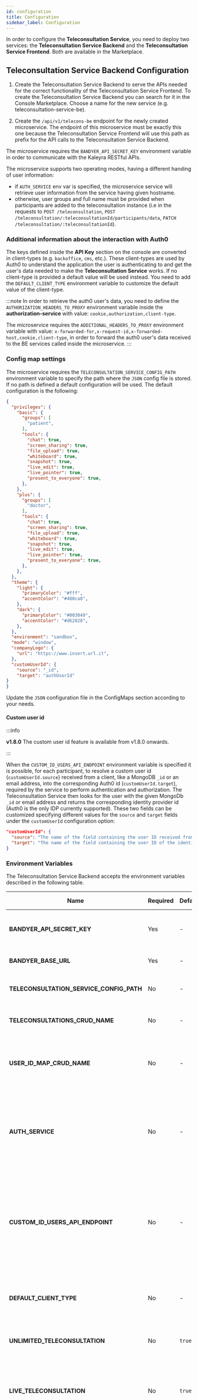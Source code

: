 ```yaml
---
id: configuration
title: Configuration
sidebar_label: Configuration
---
```


<!--
WARNING: this file was automatically generated by Mia-Platform Doc Aggregator.
DO NOT MODIFY IT BY HAND.
Instead, modify the source file and run the aggregator to regenerate this file.
-->

In order to configure the **Teleconsultation Service**, you need to deploy two services: the **Teleconsultation Service Backend** and the **Teleconsultation Service Frontend**.
Both are available in the Marketplace.

## Teleconsultation Service Backend Configuration

1. Create the Teleconsultation Service Backend to serve the APIs needed for the correct functionality of the Teleconsultation Service Frontend. To create the Teleconsultation Service Backend you can search for it in the Console Marketplace. Choose a name for the new service (e.g. teleconsultation-service-be).

2. Create the `/api/v1/telecons-be` endpoint for the newly created microservice. The endpoint of this microservice must be exactly this one because the Teleconsultation Service Frontend will use this path as prefix for the API calls to the Teleconsultation Service Backend.

The microservice requires the `BANDYER_API_SECRET_KEY` environment variable in order to communicate with the Kaleyra RESTful APIs.

The microservice supports two operating modes, having a different handing of user information:
- if `AUTH_SERVICE` env var is specified, the microservice service will retrieve user information from the service having given hostname.
- otherwise, user groups and full name must be provided when participants are added to the teleconsultation instance (i.e in the requests to `POST /teleconsultation`, `POST /teleconsultation/:teleconsultationId/participants/data`, `PATCH /teleconsultation/:teleconsultationId`).

### Additional information about the interaction with Auth0 

The keys defined inside the **API Key** section on the console are converted in client-types (e.g. `backoffice`, `cms`, etc.). These client-types are used by Auth0 to understand the application the user is authenticating to and get the user's data needed to make the **Teleconsultation Service** works.
If no client-type is provided a default value will be used instead.
You need to add the `DEFAULT_CLIENT_TYPE` environment variable to customize the default value of the client-type.

:::note
In order to retrieve the auth0 user's data, you need to define the `AUTHORIZATION_HEADERS_TO_PROXY` environment variable inside the **authorization-service** with value: `cookie,authorization,client-type`.

The microservice requires the `ADDITIONAL_HEADERS_TO_PROXY` environment variable with value: `x-forwarded-for,x-request-id,x-forwarded-host,cookie,client-type`, in order to forward the auth0 user's data received to the BE services called inside the microservice.
:::

### Config map settings 
The microservice requires the `TELECONSULTATION_SERVICE_CONFIG_PATH`  environment variable to specify the path where the  `JSON` config file is stored.
If no path is defined a default configuration will be used. 
The default configuration is the following:

```json
{
  "privileges": {
    "basic": {
      "groups": [
        "patient",
      ],
      "tools": {
        "chat": true,
        "screen_sharing": true,
        "file_upload": true,
        "whiteboard": true,
        "snapshot": true,
        "live_edit": true,
        "live_pointer": true,
        "present_to_everyone": true,
      },
    },
    "plus": {
      "groups": [
        "doctor",
      ],
      "tools": {
        "chat": true,
        "screen_sharing": true,
        "file_upload": true,
        "whiteboard": true,
        "snapshot": true,
        "live_edit": true,
        "live_pointer": true,
        "present_to_everyone": true,
      },
    },
  },
  "theme": {
    "light": {
      "primaryColor": "#fff",
      "accentColor": "#480ca8",
    },
    "dark": {
      "primaryColor": "#003049",
      "accentColor": "#d62828",
    },
  },
  "environment": "sandbox",
  "mode": "window",
  "companyLogo": {
    "url": "https://www.insert.url.it",
  },
  "customUserId": {
    "source": "_id",
    "target": "authUserId"
}
}
```

Update the `JSON` configuration file in the ConfigMaps section according to your needs.

#### Custom user id

:::info

**v1.8.0** The custom user id feature is available from v1.8.0 onwards.

:::

When the `CUSTOM_ID_USERS_API_ENDPOINT` environment variable is specified it is possible, for each participant, to resolve a custom user id (`customUserId.source`) received from a client, like a MongoDB `_id` or an email address, into the corresponding Auth0 id (`customUserId.target`), required by the service to perform authentication and authorization.
The Teleconsultation Service then looks for the user with the given MongoDb `_id` or email address and returns the corresponding identity provider id (Auth0 is the only IDP currently supported).
These two fields can be customized specifying different values for the `source` and `target` fields under the `customUserId` configuration option:

```json
"customUserId": {
  "source": "The name of the field containing the user ID received from a client, like a MongoDB `_id` or email address",
  "target": "The name of the field containing the user ID of the identity provider, like Auth0 `sub`"
}
```



### Environment Variables

The Teleconsultation Service Backend accepts the environment variables described in the following table.

| Name                                     | Required | Default | Minimum version | Description                                                                                                                                                                                                |
|------------------------------------------|----------|---------|-----------------|------------------------------------------------------------------------------------------------------------------------------------------------------------------------------------------------------------|
| **BANDYER_API_SECRET_KEY**               | Yes      | -       | 1.0.0           | API Secret Key to use in order to communicate with Kaleyra's APIs.                                                                                                                                         |
| **BANDYER_BASE_URL**                     | Yes      | -       | 1.0.0           | Name of the Kaleyra API endpoint.                                                                                                                                                                          |
| **TELECONSULTATION_SERVICE_CONFIG_PATH** | No       | -       | 1.0.0           | Full path of the updated file defined in the [previous section][environment-variables].                                                                                                                    |
| **TELECONSULTATIONS_CRUD_NAME**          | No       | -       | 1.0.0           | Name of the endpoint of the CRUD with all the teleconsultations.                                                                                                                                           |
| **USER_ID_MAP_CRUD_NAME**                | No       | -       | 1.0.0           | Name of the endpoint of the CRUD with all the user_ids (e.g. receivedUserId, bandyerId), for each user.                                                                                                    |
| **AUTH_SERVICE**                         | No       | -       | 1.0.0           | Name of the authentication service; if not provided, the operating mode without auth0 dependency is used (see [Teleconsultation Service Backend Configuration][configuration]).                            |
| **CUSTOM_ID_USERS_API_ENDPOINT**         | No       | -       | 1.8.0           | The url of the API used to retrieve the Auth0 users id from the given custom user id (e.g. http://user-manager-service/users/ or http://crud-service/users/). It works only with **AUTH_SERVICE** defined. |
| **DEFAULT_CLIENT_TYPE**                  | No       | -       | 1.0.0           | Name of the application that auth0-client uses to retrieve data of the users involved in the teleconsultation.                                                                                             |
| **UNLIMITED_TELECONSULTATION**           | No       | `true`  | 1.1.2           | If the teleconsultation duration is infinite.                                                                                                                                                              |
| **LIVE_TELECONSULTATION**                | No       | `true`  | 1.3.0           | If the teleconsultation ends when a participant leaves the call and the number of the remaining participants are less than two.                                                                            |
| **IMMUTABLE_PERIOD_MS**                  | No       | 0       | 1.2.1           | How much time (in milliseconds) before the scheduled start date you can join the teleconsultation room and you can no longer update the teleconsultation.                                                  |
| **TELECONSULTATION_DELETE_UPLOADS**      | No       | `false` | 1.5.0           | If set to `true`, the files uploaded during a teleconsultation are deleted when the call ends.                                                                                                             |

:::caution

Since v1.5.0, you can set the `TELECONSULTATION_DELETE_UPLOADS` environment variable to `true` in order to automatically delete the files uploaded by the participants during the teleconsultation session. Remember that this operation is performed every time the call is interrupted, even if that happens for external causes, like network connectivity issues. Once the participants join the teleconsultation again, if the feature is enabled they will have to upload again all the files, unless they already downloaded a copy on their devices.  

:::

:::tip

If the appointment starts at 11:00 and you want the doctor to be able to start the teleconsultation session earlier than the scheduled appointment date, you simply have to set the   `IMMUTABLE_PERIOD_MS` environment variable accordingly. So, for example, to allow the session to start up to ten minutes before the scheduled date, you can simply set `IMMUTABLE_PERIOD_MS` to 600000 (ten minutes expressed in milliseconds). If the participants join the call after 10:50, the session starts automatically as soon as they are connected.

Also remember that, in such scenario, after 10:50 the teleconsultation room would be no longer changeable, including the participants, so we recommend setting a value that leaves room for last minute changes, for example if the appointment need to be assigned to a different doctor.

:::

:::note
When retrieving the teleconsultation link, via `GET /teleconsultation/:teleconsultationId`, the actual link is returned only if the service is not accepting any further modification to the room. In this case, the teleconsultation is either inside the `IMMUTABLE_PERIOD_MS` time frame, or its `start_date` has been passed.
:::

:::warning
If `LIVE_TELECONSULTATION` is set to false, the period of time during which a participant is left alone in the call (when all the other participants left) is considered in the teleconsultation provider pricing.
:::

### Teleconsultation Service Configuration

The Teleconsultation Service Configuration is a JSON object with 6 root properties.

**1. privileges**

-   _type_: object;
-   _required_:  `true`;
-   _description_: contains 2 types of users (*basic* and *plus*) and their privileges details for the call (e.g. The tools they can use during the call).

**2. environment**

-   _type_: string;
-   _required_:  `true`;
-   _description_: can assumes two values: _sandbox_ or _production_. Specify the Kaleyra environment's you want to use.

**3. theme**

-   _type_: object;
-   _required_:  `false`;
-   _description_: define the theme of (_light_ and _dark_ mode), of the teleconsultation UI used for the call.

**4. companyLogo**

-   _type_: object;
-   _required_:  `false`;
-   _description_: contains a field called _url_, which specify the url where the company logo is stored.

**5. groupsWithBackgroundList**

:::note
Available from version 1.6.1 of the teleconsultation-backend service
:::
  
-   _type_: array;
-   _required_:  `false`;
-   _description_: contains a list of strings referring to user groups for which a virtual background should be used. Follow [these instructions][usage-virtual-background] to configure a virtual background for the service.

**6. userIdPathInRequest**

-   _type_: array;
-   _required_:  `false`;
-   _default_: `[{ "from": "object", "extract": "headers"}, {"from": "object", "extract": "${env.USERID_HEADER_KEY}"}]` (variable interpolation is only for documentation purposes, it is not supported by the service; if needed in configmap, you must use Mia-Platform Console interpolation);
-   _description_: contains the path where the logged user's external ID is received in the fastify `request` object. It is used by `GET /teleconsultation/:teleconsultationId` request to make access control and return the correct room URL. Each step of the path is described by an object, containing:
    - a `from` property, describing how to handle the previously obtained item. The allowed values are `object`, `json` and `array`. The first occurrence must always be set to `object`, since we must handle the fastify `request` as a JS object.
    - an `extract` property, specifying the field to be extracted at the current step

The `JSON` file is structured like the following example:
```
{
  "privileges": {
    "basic": {...},
    "plus": {...}
  },
  "environment": "sandbox",
  "mode": "window",
  "theme": {
    "light": {...},
    "dark": {...}
  },
  "groupsWithBackgroundList": [...]
  "companyLogo": {
    "url": ""
  }
}
```

##### 1.1 Privileges parameters
This part of the configuration object lets you specify the details for the different types of users (*basic* and *plus*). At the moment the following parameters are supported:

- ##### basic
- ##### plus

Example:
```
"privileges": {
  "basic": {
    "groups": ["customer"],
    "tools": {
      "chat": true,
      "screen_sharing": true,
      "file_upload": true,
      "whiteboard": true,
      "snapshot": true,
      "live_edit": true,
      "live_pointer": true,
      "present_to_everyone": true
    }
  },
  "plus": {
    "groups": ["doctor"],
    "tools": {
      "chat": true,
      "screen_sharing": true,
      "file_upload": true,
      "whiteboard": true,
      "snapshot": true,
      "live_edit": true,
      "live_pointer": true,
      "present_to_everyone": true
    }
  }
}
```

The following specification is valid for both *basic* and *plus*:

- *type*: object;
- *required*: `true`;
- *description*: contains the groups which this user is part of and the tools which this user can use;

##### 1.1.1 Basic / Plus parameters
This part of the configuration object lets you specify the groups which this user belong to and the tools which can be used.
At the moment, the following parameters are supported:

- ##### groups
  - *type*: array;
  - *required*: `true`;
  - *description*: contains the groups' names which this user is part of;

- ##### tools
  - *type*: object;
  - *required*: `false`;
  - *description*: contains the tools which this user can use during the call;
  - *fields list*:
    - chat: 
      - *type*: boolean,
      - *description*: Enable the chat feature
    - screen_sharing: 
      - *type*: boolean,
      - *description*: Enable the screen_sharing feature
    - file_upload:
      - *type*: boolean,
      - *description*: Enable the capability to send file
    - whiteboard:
      - *type*: boolean,
      - *description*: If true enable all the whiteboard tools
    - snapshot:
      - *type*: boolean,
      - *description*: Enable the snapshot feature (let's you take a screenshot during the call)
    - live_edit:
      - *type*: boolean,
      - *description*: Enable the live edit feature
    - live_pointer:
      - *type*: boolean,
      - *description*: Enable to send pointer-events to others participants (always active in reception)
    - present_to_everyone:
      - *type*: boolean,
      - *description*: Enable the capability to force your own video to be featured for other participants

##### 4.1 Theme parameters
Specify two modes for the theme: _light_ and _dark_ mode.

- **light**
- **dark**

Example:
```
"theme": {
  "light": {
    "primaryColor": "#fff",
    "accentColor": "#480ca8"
  },
  "dark": {
    "primaryColor": "#003049",
    "accentColor": "#d62828"
  }
}
```

The following specification is valid for both *light* and *dark*:

- *type*: object;
- *required*: `false`;
- *description*: contains two fields _primaryColor_ and _accentColor_ used to customize the teleconsultation UI colors during the call.

##### 5.1 CompanyLogo parameters
Contains a field **url** which contains the URL of the company's logo.

- *type*: string;
- *required*: `false`;
- *description*: contains the URL of the company's logo.

Example:
```
"companyLogo": {
  "url": ""
}
```

## Teleconsultations CRUD
The Teleconsultation Service requires a CRUD to save the planned and performed teleconsultation data.
The collection can have any name you want, as long as you specify the correct name in the
TELECONSULTATIONS_CRUD_NAME environment variable.

A teleconsultation is the equivalent of a Room (the place where the call will have place).
Look the Overview section for more details about Room in Kaleyra.

The teleconsultations CRUD needs the following service-specific fields:
- **bandyerRoomId (required)** - `string`: the id of the Room created on Kaleyra for the call;
- **participantsNumber (required)**: the number of expected participants,
- **participants** - `array of objects`: the list of participants to the call. For each participant, it contains:
  - `userBandyerId` (_required_),
  - `accessLinkURL` (_required_),
  - `groups` (if and only if mode without Auth0 is used),
  - `fullName` (if and only if mode without Auth0 is used),
  - `language` (optional);
- **teleconsultationState** - `string`: the state of the Room (if it's available ecc.);
- **startDate (required)** - `date`: the teleconsultation's startDate.
- **endDate** - `date`: the teleconsultation's endDate.

##### participants
In order to create a teleconsultation, an array of participants needs to be specified.

The structure of this array is the following:
```
{
  participants: [
    {
      bandyerId: "bandyer_user_id_xxx",
      accessLinkURL: "link_to_the_call_for_user_xxx"
    },
    ...
  ]
}
```

- The field **bandyerId** is the kaleyra's id of a user.
- The field **accessLinkURL** is the link required in order to join the call. During the creation of a teleconsultation, every participant receives a link (valid only for that person for that teleconsultation).

## User Id Map CRUD
The Teleconsultation Service requires a CRUD in order to save the Kaleyra user id for each user which have used the teleconsultation service at least one time.
The collection can have any name you want, as long as you specify the correct name in the USER_MAP_ID_CRUD_NAME environment variable.

The user-id-map CRUD, stores for every user their receivedUserId (which is mainly used to authenticate the users), and the relative Kaleyra's id.
This allows the Teleconsultation Service Backend to communicate with Kaleyra (a user needs to be registered on Kaleyra in order to use their services).

The teleconsultations CRUD needs the following service-specific fields:
- **bandyerId (required)** - `string`: the id of the user on Kaleyra;
- **receivedUserId (required)** - `string`: the id of the user on Auth0;


[configuration]: #teleconsultation-service-backend-configuration
[environment-variables]: #environment-variables
[usage-virtual-background]: ./30_usage.md#post-settingsbackground-image
